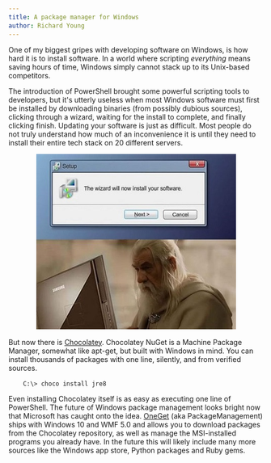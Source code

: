 ```yaml
---
title: A package manager for Windows
author: Richard Young
---
```

One of my biggest gripes with developing software on Windows, is how hard it is to install software. In a world where scripting *everything* means saving hours of time, Windows simply cannot stack up to its Unix-based competitors. <more>

The introduction of PowerShell brought some powerful scripting tools to developers, but it's utterly useless when most Windows software must first be installed by downloading binaries (from possibly dubious sources), clicking through a wizard, waiting for the install to complete, and finally clicking finish. Updating your software is just as difficult. Most people do not truly understand how much of an inconvenience it is until they need to install their entire tech stack on 20 different servers.

<center>

![Wizard](/images/wizard.jpg)

</center>

But now there is [Chocolatey](https://chocolatey.org/). Chocolatey NuGet is a Machine Package Manager, somewhat like apt-get, but built with Windows in mind. You can install thousands of packages with one line, silently, and from verified sources.

~~~bash
    C:\> choco install jre8
~~~

Even installing Chocolatey itself is as easy as executing one line of PowerShell. The future of Windows package management looks bright now that Microsoft has caught onto the idea. [OneGet](https://github.com/oneget/oneget) (aka PackageManagement) ships with Windows 10 and WMF 5.0 and allows you to download packages from the Chocolatey repository, as well as manage the MSI-installed programs you already have. In the future this will likely include many more sources like the Windows app store, Python packages and Ruby gems.
